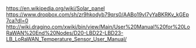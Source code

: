 https://en.wikipedia.org/wiki/Solar_panel
https://www.dropbox.com/sh/zr9hkodyb79qrs0/AABo19vI7yYaBKRKv_kGEp7ca?dl=0
http://wiki.dragino.com/xwiki/bin/view/Main/User%20Manual%20for%20LoRaWAN%20End%20Nodes/D20-LBD22-LBD23-LB_LoRaWAN_Temperature_Sensor_User_Manual/
